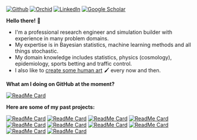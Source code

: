 [![Github](https://img.shields.io/badge/github-%23121011.svg?style=for-the-badge&logo=github&logoColor=white)](https://github.com/umbralcalc)
[![Orchid](https://img.shields.io/badge/orcid-A6CE39?style=for-the-badge&logo=orcid&logoColor=white)](https://orcid.org/0000-0001-8778-006X)
[![LinkedIn](https://img.shields.io/badge/LinkedIn-0077B5?style=for-the-badge&logo=linkedin&logoColor=white)](https://uk.linkedin.com/in/robert-hardwick-1179041aa)
[![Google Scholar](https://img.shields.io/badge/Google%20Scholar-4285F4?style=for-the-badge&logo=google-scholar&logoColor=white)](https://scholar.google.com/citations?user=YA2x6REAAAAJ&hl=en)

**Hello there!** :wave:

* I'm a professional research engineer and simulation builder with experience in many problem domains.
* My expertise is in Bayesian statistics, machine learning methods and all things stochastic.
* My domain knowledge includes statistics, physics (cosmology), epidemiology, sports betting and traffic control.
* I also like to [create some human art](https://umbralcalc.github.io/human-art/) 🖌️ every now and then.

**What am I doing on GitHub at the moment?**

[![ReadMe Card](https://github-readme-stats.vercel.app/api/pin/?username=umbralcalc&repo=worlds-of-observation)](https://umbralcalc.github.io/worlds-of-observation)

**Here are some of my past projects:**

[![ReadMe Card](https://github-readme-stats.vercel.app/api/pin/?username=umbralcalc&repo=nfield)](https://github.com/umbralcalc/nfield)
[![ReadMe Card](https://github-readme-stats.vercel.app/api/pin/?username=umbralcalc&repo=foxi)](https://github.com/umbralcalc/foxi)
[![ReadMe Card](https://github-readme-stats.vercel.app/api/pin/?username=umbralcalc&repo=helmpy)](https://github.com/umbralcalc/helmpy)
[![ReadMe Card](https://github-readme-stats.vercel.app/api/pin/?username=umbralcalc&repo=covid-simple)](https://github.com/umbralcalc/covid-simple)
[![ReadMe Card](https://github-readme-stats.vercel.app/api/pin/?username=umbralcalc&repo=pneumoinfer)](https://github.com/umbralcalc/pneumoinfer)
[![ReadMe Card](https://github-readme-stats.vercel.app/api/pin/?username=umbralcalc&repo=bants)](https://github.com/umbralcalc/bants)
[![ReadMe Card](https://github-readme-stats.vercel.app/api/pin/?username=umbralcalc&repo=lobsim)](https://github.com/umbralcalc/lobsim)
[![ReadMe Card](https://github-readme-stats.vercel.app/api/pin/?username=umbralcalc&repo=stochadex)](https://github.com/umbralcalc/stochadex)
[![ReadMe Card](https://github-readme-stats.vercel.app/api/pin/?username=umbralcalc&repo=learnadex)](https://github.com/umbralcalc/learnadex)
[![ReadMe Card](https://github-readme-stats.vercel.app/api/pin/?username=umbralcalc&repo=dennm-torch)](https://github.com/umbralcalc/dennm-torch)
